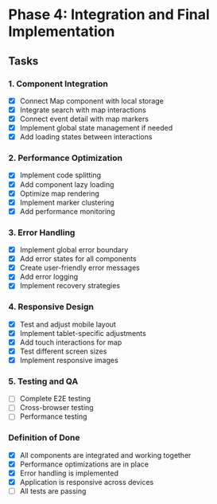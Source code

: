 # Phase 4: Integration and Final Implementation

## Tasks

### 1. Component Integration
- [x] Connect Map component with local storage
- [x] Integrate search with map interactions
- [x] Connect event detail with map markers
- [x] Implement global state management if needed
- [x] Add loading states between interactions

### 2. Performance Optimization
- [x] Implement code splitting
- [x] Add component lazy loading
- [x] Optimize map rendering
- [x] Implement marker clustering
- [x] Add performance monitoring

### 3. Error Handling
- [x] Implement global error boundary
- [x] Add error states for all components
- [x] Create user-friendly error messages
- [x] Add error logging
- [x] Implement recovery strategies

### 4. Responsive Design
- [x] Test and adjust mobile layout
- [x] Implement tablet-specific adjustments
- [x] Add touch interactions for map
- [x] Test different screen sizes
- [x] Implement responsive images

### 5. Testing and QA
- [ ] Complete E2E testing
- [ ] Cross-browser testing
- [ ] Performance testing

### Definition of Done
- [x] All components are integrated and working together
- [x] Performance optimizations are in place
- [x] Error handling is implemented
- [x] Application is responsive across devices
- [ ] All tests are passing
